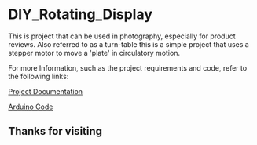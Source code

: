 # DIY_Rotating_Display
 This is project that can be used in photography, especially for product reviews.
 Also referred to as a turn-table this is a simple project that uses a stepper motor to move a 'plate' in circulatory motion.
 
 For more Information, such as the project requirements and code, refer to the following links:
 
 [Project Documentation](https://codewithlennylen254.pythonanywhere.com/blogboard/Electronics%20Projects/)
 
 [Arduino Code](https://github.com/codewithlennylen/DIY_Rotating_Display/blob/master/Code/Code.ino)
 
 ## Thanks for visiting
 

